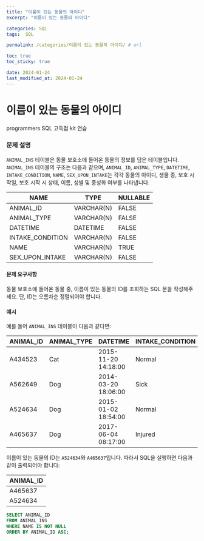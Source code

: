 ```yaml
---
title: "이름이 있는 동물의 아이디"
excerpt: "이름이 있는 동물의 아이디"

categories: SQL
tags:  SQL

permalink: /categories/이름이 있는 동물의 아이디/ # url

toc: true
toc_sticky: true

date: 2024-01-24
last_modified_at: 2024-01-24
---
```


# 이름이 있는 동물의 아이디

programmers SQL 고득점 kit 연습

### 문제 설명

`ANIMAL_INS` 테이블은 동물 보호소에 들어온 동물의 정보를 담은 테이블입니다. `ANIMAL_INS` 테이블의 구조는 다음과 같으며, `ANIMAL_ID`, `ANIMAL_TYPE`, `DATETIME`, `INTAKE_CONDITION`, `NAME`, `SEX_UPON_INTAKE`는 각각 동물의 아이디, 생물 종, 보호 시작일, 보호 시작 시 상태, 이름, 성별 및 중성화 여부를 나타냅니다.

| NAME             | TYPE       | NULLABLE |
|------------------|------------|----------|
| ANIMAL_ID        | VARCHAR(N) | FALSE    |
| ANIMAL_TYPE      | VARCHAR(N) | FALSE    |
| DATETIME         | DATETIME   | FALSE    |
| INTAKE_CONDITION | VARCHAR(N) | FALSE    |
| NAME             | VARCHAR(N) | TRUE     |
| SEX_UPON_INTAKE  | VARCHAR(N) | FALSE    |

#### 문제 요구사항
동물 보호소에 들어온 동물 중, 이름이 있는 동물의 ID를 조회하는 SQL 문을 작성해주세요. 단, ID는 오름차순 정렬되어야 합니다.

#### 예시
예를 들어 `ANIMAL_INS` 테이블이 다음과 같다면:

| ANIMAL_ID    | ANIMAL_TYPE | DATETIME            | INTAKE_CONDITION | NAME        | SEX_UPON_INTAKE |
|--------------|-------------|---------------------|------------------|-------------|-----------------|
| A434523      | Cat         | 2015-11-20 14:18:00 | Normal           | NULL        | Spayed Female   |
| A562649      | Dog         | 2014-03-20 18:06:00 | Sick             | NULL        | Spayed Female   |
| A524634      | Dog         | 2015-01-02 18:54:00 | Normal           | *Belle      | Intact Female   |
| A465637      | Dog         | 2017-06-04 08:17:00 | Injured          | *Commander  | Neutered Male   |

이름이 있는 동물의 ID는 `A524634`와 `A465637`입니다. 따라서 SQL을 실행하면 다음과 같이 출력되어야 합니다:

| ANIMAL_ID |
|-----------|
| A465637   |
| A524634   |

```sql
SELECT ANIMAL_ID
FROM ANIMAL_INS
WHERE NAME IS NOT NULL
ORDER BY ANIMAL_ID ASC;
```
